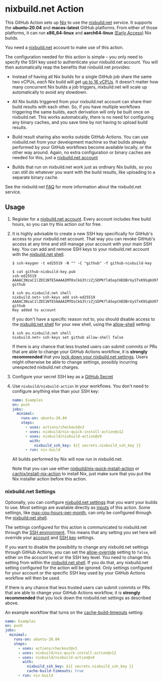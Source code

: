 # nixbuild.net Action

This GitHub Action sets up [Nix](https://nixos.org/nix/) to use the
[nixbuild.net](https://nixbuild.net) service. It supports the **ubuntu-20.04**
and **macos-latest** GitHub platforms. From either of those platforms, it can
run **x86_64-linux** and **aarch64-linux** [(Early
Access)](https://blog.nixbuild.net/posts/2021-09-20-nixbuild-net-now-supports-arm-builds.html)
Nix builds.

You need a [nixbuild.net](https://nixbuild.net) account to make use of this
action.

The configuration needed for this action is simple &ndash; you only need to
specify the SSH key used to authenticate your nixbuild.net account. You will
then automatically reap the benefits that nixbuild.net provides:

* Instead of having all Nix builds for a single GitHub job share the same two
  vCPUs, _each_ Nix build will get [up to 16 vCPUs](https://blog.nixbuild.net/posts/2020-06-25-automatic-resource-optimization.html).
  It doesn't matter how many concurrent Nix builds a job triggers, nixbuild.net
  will scale up automatically to avoid any slowdown.

* All Nix builds triggered from your nixbuild.net account can share their build
  results with each other. So, if you have multiple workflows triggering the
  same builds, each derivation will only be built once on nixbuild.net.  This
  works automatically, there is no need for configuring any binary caches, and
  you save time by not having to upload build results.

* Build result sharing also works outside GitHub Actions. You can use
  nixbuild.net from your development machine so that builds already performed
  by your GitHub workflows become available locally, or the other way around.
  Again, no extra configuration or binary caches are needed for this, just a
  [nixbuild.net account](https://docs.nixbuild.net/getting-started/)

* Builds that run on nixbuild.net work just as ordinary Nix builds, so you can
  still do whatever you want with the build results, like uploading to a
  separate binary cache.

See the nixbuild.net [FAQ](https://nixbuild.net/#faq) for more information
about the nixbuild.net service.

## Usage

1. Register for a [nixbuild.net account](https://nixbuild.net/#register). Every
   account includes free build hours, so you can try this action out for free.

2. It is highly advisable to create a new SSH key specifically for GitHub's
   access to your nixbuild.net account. That way you can revoke GitHub's access
   at any time and still manage your account with your main SSH key. You can
   add and remove SSH keys to your nixbuild.net account with the
   [nixbuild.net shell](https://docs.nixbuild.net/getting-started/#adding-an-ssh-key).

   ```text
   $ ssh-keygen -t ed25519 -N "" -C "github" -f github-nixbuild-key

   $ cat github-nixbuild-key.pub
   ssh-ed25519 AAAAC3NzaC1lZDI1NTE5AAAAIMTOsCkG3Y/zZjSDPKflA5opCHEDBrGySTxK9SqbU979 github

   $ ssh eu.nixbuild.net shell
   nixbuild.net> ssh-keys add ssh-ed25519 AAAAC3NzaC1lZDI1NTE5AAAAIMTOsCkG3Y/zZjSDPKflA5opCHEDBrGySTxK9SqbU979 github
   Key added to account
   ```

   If you don't have a specific reason not to, you should disable access to
   the [nixbuild.net shell](http://docs.nixbuild.net/nixbuild-shell/#nixbuild-shell)
   for your new shell, using the
   [allow-shell](https://docs.nixbuild.net/settings/#allow-shell) setting:

   ```
   $ ssh eu.nixbuild.net shell
   nixbuild.net> ssh-keys set github allow-shell false
   ```

   If there is any chance that less trusted users can submit commits or PRs that
   are able to change your GitHub Actions workflow, it is **strongly recommended**
   that you [lock down your nixbuild.net settings](#nixbuildnet-settings). Users
   might otherwise be able to change settings, possibly incurring unexpected
   nixbuild.net charges.

3. Configure your secret SSH key as a [GitHub Secret](https://docs.github.com/en/actions/reference/encrypted-secrets)

4. Use `nixbuild/nixbuild-action` in your workflows. You don't need to configure
   anything else than your SSH key:

   ```yaml
   name: Examples
   on: push
   jobs:
     minimal:
       runs-on: ubuntu-20.04
       steps:
         - uses: actions/checkout@v3
         - uses: nixbuild/nix-quick-install-action@v12
         - uses: nixbuild/nixbuild-action@v9
           with:
             nixbuild_ssh_key: ${{ secrets.nixbuild_ssh_key }}
         - run: nix-build
   ```

   All builds performed by Nix will now run in nixbuild.net.

   Note that you can use either
   [nixbuild/nix-quick-install-action](https://github.com/marketplace/actions/nix-quick-install)
   or
   [cachix/install-nix-action](https://github.com/marketplace/actions/install-nix)
   to install Nix, just make sure that you put the Nix installer action before
   this action.

### nixbuild.net Settings

Optionally, you can configure [nixbuild.net
settings](https://docs.nixbuild.net/settings/) that you want your builds to
use. Most settings are available directly as [inputs](action.yml) of this
action. Some settings, like
[max-cpu-hours-per-month](https://docs.nixbuild.net/settings/#max-cpu-hours-per-month),
can only be configured through the [nixbuild.net
shell](http://docs.nixbuild.net/nixbuild-shell/#configure-settings).

The settings configured for this action is communicated to nixbuild.net through
the [SSH environment](https://docs.nixbuild.net/settings/#ssh-environment).
This means that any setting you set here will override your
[account](https://docs.nixbuild.net/settings/#account) and [SSH
key](https://docs.nixbuild.net/settings/#ssh-key) settings.

If you want to disable the possibility to change any nixbuild.net settings
through GitHub Actions, you can set the
[allow-override](https://docs.nixbuild.net/settings/#allow-override) setting to
`false`, either on the account level or the SSH key level. You need to change
this setting from within the [nixbuild.net
shell](http://docs.nixbuild.net/nixbuild-shell/#configure-settings). If you do
that, any nixbuild.net setting configured for the action will be ignored. Only
settings configured for your account or the specific SSH key used by your
GitHub Actions workflow will then be used.

If there is any chance that less trusted users can submit commits or PRs that
are able to change your GitHub Actions workflow, it is **strongly recommended**
that you lock down the nixbuild.net settings as described above.

An example workflow that turns on the
[cache-build-timeouts](https://docs.nixbuild.net/settings/#cache-build-timeouts)
setting:

```yaml
name: Examples
on: push
jobs:
  minimal:
    runs-on: ubuntu-20.04
    steps:
      - uses: actions/checkout@v3
      - uses: nixbuild/nix-quick-install-action@v12
      - uses: nixbuild/nixbuild-action@v9
        with:
          nixbuild_ssh_key: ${{ secrets.nixbuild_ssh_key }}
          cache-build-timeouts: true
      - run: nix-build
```
